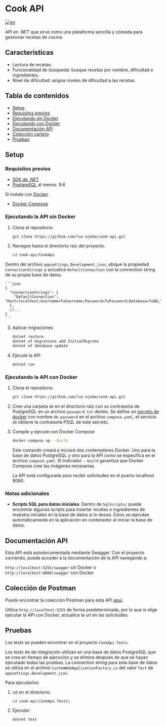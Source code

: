 # Cook API

[![en](https://img.shields.io/badge/lang-en-blue)](https://github.com/luz-ojeda/cook-api/blob/main/README.md)

API en .NET que sirve como una plataforma sencilla y cómoda para gestionar recetas de cocina.

## Características

- Lectura de recetas.
- Funcionalidad de búsqueda: busque recetas por nombre, dificultad e ingredientes.
- Nivel de dificultad: asigna niveles de dificultad a las recetas.

## Tabla de contenidos

- [Setup](#Setup)
- [Requisitos previos](#requisitos-previos)
- [Ejecutando sin Docker](#ejecutando-la-api-sin-docker)
- [Ejecutando con Docker](#ejecutando-la-api-con-docker)
- [Documentación API](#api-documentation)
- [Colección cartero](#colección-cartero)
- [Pruebas](#pruebas)

## Setup

### Requisitos previos

- [SDK de .NET](https://dotnet.microsoft.com/download)
- [PostgreSQL](https://www.postgresql.org/download/) al menos. 9.6

Si instala con [Docker](https://www.docker.com/get-started)
- [Docker Compose](https://docs.docker.com/compose/install/)

### Ejecutando la API _sin_ Docker

1. Clona el repositorio:

    ```bash
    git clone https://github.com/luz-ojeda/cook-api.git

2. Navegue hasta el directorio raíz del proyecto.

    ```bash
    cd cook-api/CookApi

Dentro del archivo `appsettings.Development.json`, ubique la propiedad `ConnectionStrings` y actualice `DefaultConnection` con la connection string de su propia base de datos.

    ```json
    {
      "ConnectionStrings": {
        "DefaultConnection": "Host=localhost;Username=TuUsername;Password=TuPassword;Database=TuDB;"
      },
      //...
    }
    ```
3. Aplicar migraciones

    ```bash
    dotnet restore
    dotnet ef migrations add InitialMigrate
    dotnet ef database update
    ```

4. Ejecute la API

    ```bash
    dotnet run
    ```

### Ejecutando la API _con_ Docker

1. Clona el repositorio:

    ```bash
    git clone https://github.com/luz-ojeda/cook-api.git

2. Cree una carpeta `db` en el directorio raíz con su contraseña de PostgreSQL en un archivo `password.txt` dentro. Se define un [secreto de docker](https://docs.docker.com/engine/swarm/secrets/) con nombre `db-password` en el archivo `compose.yaml`, el servicio `db` obtiene la contraseña PSQL de este secreto.

3. Compile y ejecute con Docker Compose

    ```bash
   docker-compose up --build
   ```

    Este comando creará e iniciará dos contenedores Docker. Uno para la base de datos PostgreSQL y otro para la API como se especifica en el archivo `compose.yaml`. El indicador `--build` garantiza que Docker Compose cree las imágenes necesarias.

    La API está configurada para recibir solicitudes en el puerto localhost 8080.

### Notas adicionales

- **Scripts SQL para datos iniciales**: Dentro de `SqlScripts/` puede encontrar algunos scripts para insertar recetas e ingredientes de muestra iniciales en la base de datos si lo desea. Estos se ejecutan automáticamente en la aplicación en contenedor al iniciar la base de datos.

## Documentación API

Esta API está autodocumentada mediante Swagger. Con el proyecto corriendo, puede acceder a la documentación de la API navegando a:

`http://localhost:5255/swagger` _sin_ Docker o
`http://localhost:8080/swagger` con Docker

## Colección de Postman

Puede encontrar la colección Postman para esta API [aquí](https://api.postman.com/collections/12774422-fa74b2ab-72af-4313-bcfb-dadbd3c5a617?access_key=PMAT-01HPCDDQVQR6J5A9EVP1CWH25T).

Utiliza `http://localhost:5255` de forma predeterminada, por lo que si elige ejecutar la API con Docker, actualice la url en las solicitudes.

## Pruebas

Los tests se pueden encontrar en el proyecto `CookApi.Tests`.

Los tests de de integración utilizan en una base de datos PostgreSQL que se crea en tiempo de ejecución y se elimina después de que se hayan ejecutado todas las pruebas. La connection string para esta base de datos se utiliza en el archivo `CustomWebApplicationFactory.cs` del valor `Test` de `appsettings.Development.json`.

Para ejecutarlos:

1. cd en el directorio:

    ```bash
    cd cook-api\CookApi.Tests\
2. Ejecutar:
    ```bash
    dotnet test